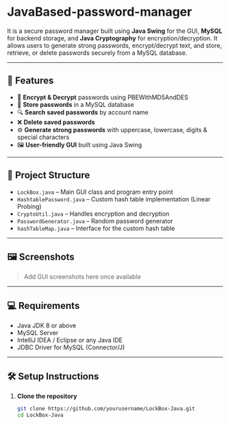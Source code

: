 # JavaBased-password-manager

It is a secure password manager built using **Java Swing** for the GUI, **MySQL** for backend storage, and **Java Cryptography** for encryption/decryption. It allows users to generate strong passwords, encrypt/decrypt text, and store, retrieve, or delete passwords securely from a MySQL database.

---

## 🧠 Features

- 🔐 **Encrypt & Decrypt** passwords using PBEWithMD5AndDES
- 🧾 **Store passwords** in a MySQL database
- 🔍 **Search saved passwords** by account name
- ❌ **Delete saved passwords**
- ⚙️ **Generate strong passwords** with uppercase, lowercase, digits & special characters
- 🖼️ **User-friendly GUI** built using Java Swing

---

## 📁 Project Structure

- `LockBox.java` – Main GUI class and program entry point
- `HashtablePassword.java` – Custom hash table implementation (Linear Probing)
- `CryptoUtil.java` – Handles encryption and decryption
- `PasswordGenerator.java` – Random password generator
- `hashTableMap.java` – Interface for the custom hash table

---

## 🖼️ Screenshots

> Add GUI screenshots here once available

---

## 💻 Requirements

- Java JDK 8 or above
- MySQL Server
- IntelliJ IDEA / Eclipse or any Java IDE
- JDBC Driver for MySQL (Connector/J)

---

## 🛠️ Setup Instructions

1. **Clone the repository**
   ```bash
   git clone https://github.com/yourusername/LockBox-Java.git
   cd LockBox-Java
